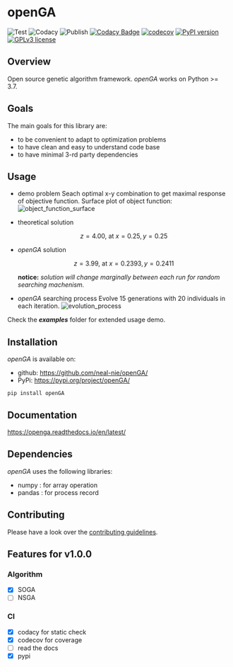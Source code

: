 # openGA

![Test](https://github.com/neal-nie/openGA/actions/workflows/test.yml/badge.svg?branch=master) ![Codacy](https://github.com/neal-nie/openGA/actions/workflows/codacy-analysis.yml/badge.svg?branch=master) ![Publish](https://github.com/neal-nie/openGA/actions/workflows/pypi-upload.yml/badge.svg?branch=v0.2.1)
[![Codacy Badge](https://api.codacy.com/project/badge/Grade/704a0911fb254509b28fae6d9c750533)](https://app.codacy.com/gh/neal-nie/openGA?utm_source=github.com&utm_medium=referral&utm_content=neal-nie/openGA&utm_campaign=Badge_Grade_Settings) [![codecov](https://codecov.io/gh/neal-nie/openGA/branch/master/graph/badge.svg?token=9WJ5PONFKK)](https://codecov.io/gh/neal-nie/openGA)
[![PyPI version](https://badge.fury.io/py/openGA.svg)](https://pypi.org/project/openGA/) [![GPLv3 license](https://img.shields.io/badge/License-GPLv3-blue.svg)](http://perso.crans.org/besson/LICENSE.html)

## Overview

Open source genetic algorithm framework.
*openGA* works on Python >= 3.7.

## Goals

The main goals for this library are:

- to be convenient to adapt to optimization problems
- to have clean and easy to understand code base
- to have minimal 3-rd party dependencies

## Usage

- demo problem
    Seach optimal x-y combination to get maximal response of objective function.
    Surface plot of object function:
    ![object_function_surface](https://raw.githubusercontent.com/neal-nie/openGA/master/assets/object_function_surface.png)

- theoretical solution

    $$
    z = 4.00 \text{, at } x = 0.25, y= 0.25
    $$

- *openGA* solution

    $$
    z = 3.99 \text{, at } x = 0.2393, y = 0.2411
    $$

    **notice:** *solution will change marginally between each run for random searching machenism.*

- *openGA* searching process
    Evolve 15 generations with 20 individuals in each iteration.
    ![evolution_process](https://raw.githubusercontent.com/neal-nie/openGA/master/assets/evolution_process.png)

Check the ***examples*** folder for extended usage demo.

## Installation

*openGA* is available on:

- github: <https://github.com/neal-nie/openGA/>
- PyPi: <https://pypi.org/project/openGA/>

```shell
pip install openGA
```

## Documentation

<https://openga.readthedocs.io/en/latest/>

## Dependencies

*openGA* uses the following libraries:

- numpy : for array operation
- pandas : for process record

## Contributing

Please have a look over the [contributing guidelines](CONTRIBUTING.md).

## Features for v1.0.0

### Algorithm

- [x] SOGA
- [ ] NSGA

### CI

- [x] codacy for static check
- [x] codecov for coverage
- [ ] read the docs
- [x] pypi
